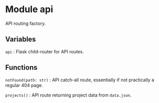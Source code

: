 Module api
==========
API routing factory.

Variables
---------

    
`api`
:   Flask child-router for API routes.

Functions
---------

    
`notFound(path: str)`
:   API catch-all route, essentially if not practically a regular 404 page.

    
`projects()`
:   API route returning project data from `data.json`.